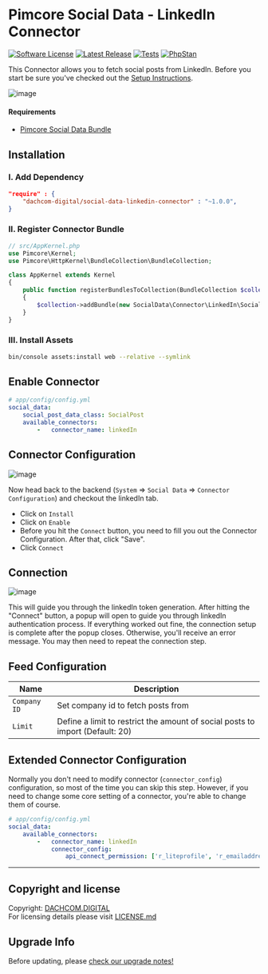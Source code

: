 # Pimcore Social Data - LinkedIn Connector

[![Software License](https://img.shields.io/badge/license-GPLv3-brightgreen.svg?style=flat-square)](LICENSE.md)
[![Latest Release](https://img.shields.io/packagist/v/dachcom-digital/social-data-linkedin-connector.svg?style=flat-square)](https://packagist.org/packages/dachcom-digital/social-data-linkedin-connector)
[![Tests](https://img.shields.io/github/workflow/status/dachcom-digital/pimcore-social-data-linkedin-connector/Codeception?style=flat-square&logo=github&label=codeception)](https://github.com/dachcom-digital/pimcore-social-data-linkedin-connector/actions?query=workflow%3A%22Codeception%22)
[![PhpStan](https://img.shields.io/github/workflow/status/dachcom-digital/pimcore-social-data-linkedin-connector/PHP%20Stan?style=flat-square&logo=github&label=phpstan%20level%202)](https://github.com/dachcom-digital/pimcore-social-data-linkedin-connector/actions?query=workflow%3A%22PHP%20Stan%22)

This Connector allows you to fetch social posts from LinkedIn. 
Before you start be sure you've checked out the [Setup Instructions](../00_Setup.md).

![image](https://user-images.githubusercontent.com/700119/96862352-a3f61d00-1465-11eb-9ea0-1c0d676bda01.png)

#### Requirements
* [Pimcore Social Data Bundle](https://github.com/dachcom-digital/pimcore-social-data)

## Installation

### I. Add Dependency
```json
"require" : {
    "dachcom-digital/social-data-linkedin-connector" : "~1.0.0",
}
```

### II. Register Connector Bundle
```php
// src/AppKernel.php
use Pimcore\Kernel;
use Pimcore\HttpKernel\BundleCollection\BundleCollection;

class AppKernel extends Kernel
{
    public function registerBundlesToCollection(BundleCollection $collection)
    {
        $collection->addBundle(new SocialData\Connector\LinkedIn\SocialDataLinkedInConnectorBundle());
    }
}
```

### III. Install Assets
```bash
bin/console assets:install web --relative --symlink
```

## Enable Connector

```yaml
# app/config/config.yml
social_data:
    social_post_data_class: SocialPost
    available_connectors:
        -   connector_name: linkedIn
```

## Connector Configuration
![image](https://user-images.githubusercontent.com/700119/96862232-7c9f5000-1465-11eb-9f54-aa5eecde76ed.png)

Now head back to the backend (`System` => `Social Data` => `Connector Configuration`) and checkout the linkedIn tab.
- Click on `Install`
- Click on `Enable`
- Before you hit the `Connect` button, you need to fill you out the Connector Configuration. After that, click "Save".
- Click `Connect`
  
## Connection
![image](https://user-images.githubusercontent.com/700119/96862278-8d4fc600-1465-11eb-8950-e8b32890f60d.png)

This will guide you through the linkedIn token generation. 
After hitting the "Connect" button, a popup will open to guide you through linkedIn authentication process. 
If everything worked out fine, the connection setup is complete after the popup closes.
Otherwise, you'll receive an error message. You may then need to repeat the connection step.

## Feed Configuration

| Name | Description
|------|----------------------|
| `Company ID` | Set company id to fetch posts from |
| `Limit` | Define a limit to restrict the amount of social posts to import (Default: 20) |

## Extended Connector Configuration
Normally you don't need to modify connector (`connector_config`) configuration, so most of the time you can skip this step.
However, if you need to change some core setting of a connector, you're able to change them of course.

```yaml
# app/config/config.yml
social_data:
    available_connectors:
        -   connector_name: linkedIn
            connector_config:
                api_connect_permission: ['r_liteprofile', 'r_emailaddress', 'r_organization_social'] # default value
```

***

## Copyright and license
Copyright: [DACHCOM.DIGITAL](http://dachcom-digital.ch)  
For licensing details please visit [LICENSE.md](LICENSE.md)  

## Upgrade Info
Before updating, please [check our upgrade notes!](UPGRADE.md)
